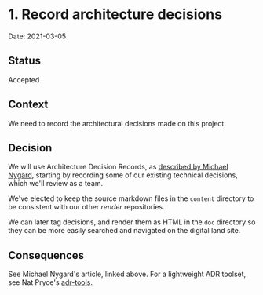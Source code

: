 # 1. Record architecture decisions

Date: 2021-03-05

## Status

Accepted

## Context

We need to record the architectural decisions made on this project.

## Decision

We will use Architecture Decision Records, as [described by Michael Nygard](http://thinkrelevance.com/blog/2011/11/15/documenting-architecture-decisions), starting by recording some of our existing technical decisions, which we'll review as a team.

We've elected to keep the source markdown files in the `content` directory to be consistent with our other _render_ repositories.

We can later tag decisions, and render them as HTML in the `doc` directory so they can be more easily searched and navigated on the digital land site.

## Consequences

See Michael Nygard's article, linked above. For a lightweight ADR toolset, see Nat Pryce's [adr-tools](https://github.com/npryce/adr-tools).
